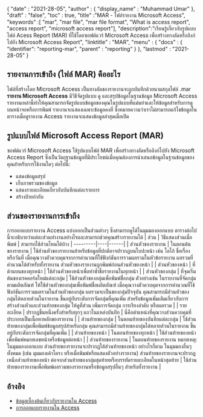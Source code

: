 {
  "date" : "2021-28-05",
  "author" : {
    "display_name" : "Muhammad Umar"
},
  "draft" : "false",
  "toc" : true,
  "title" :"MAR - ไฟล์รายงาน Microsoft Access",
  "keywords" :[ "mar", "mar file", "mar file format", "What is access report", "access report", "microsoft access report"],
  "description":"เรียนรู้เกี่ยวกับรูปแบบไฟล์ Acess Report (MAR) ที่ใช้โดยซอฟต์แวร์ Microsoft Access เพื่อสร้างทางลัดหรือลิงก์ไปยัง Microsoft Access Report",
  "linktitle" : "MAR",
  "menu" : {
    "docs" : {
    "identifier": "reporting-mar",
      "parent" : "reporting"
}
},
  "lastmod" : "2021-28-05"
}

## รายงานการเข้าถึง (ไฟล์ MAR) คืออะไร ##
ไฟล์ที่สร้างโดย Microsoft Access เป็นทางลัดของรายงานจะถูกบันทึกด้วยนามสกุลไฟล์ .mar **รายงาน Microsoft Access** มีวิธีจัดรูปแบบ ดู และสรุปข้อมูลในฐานข้อมูล Microsoft Access รายงานเหล่านี้ทำให้คุณสามารถจัดรูปแบบข้อมูลของคุณในรูปแบบที่แม่นยำและให้ข้อมูลสำหรับการดูบนหน้าจอหรือการพิมพ์ รายงานจะแสดงเฉพาะข้อมูลคงที่ ซึ่งหมายความว่าเราไม่สามารถแก้ไขข้อมูลในตารางเมื่อดูรายงาน Access รายงานจะแสดงข้อมูลล่าสุดเมื่อเปิด

## รูปแบบไฟล์ Microsoft Access Report (MAR)

ซอฟต์แวร์ Microsoft Access ใช้รูปแบบไฟล์ MAR เพื่อสร้างทางลัดหรือลิงก์ไปยัง Microsoft Access Report ซึ่งเป็นวัตถุฐานข้อมูลที่มีประโยชน์เมื่อคุณต้องการนำเสนอข้อมูลในฐานข้อมูลของคุณสำหรับการใช้งานใดๆ ต่อไปนี้:

- แสดงข้อมูลสรุป
- เก็บภาพรวมของข้อมูล
- แสดงรายละเอียดเกี่ยวกับบันทึกแต่ละรายการ
- สร้างป้ายกำกับ

## ส่วนของรายงานการเข้าถึง
การออกแบบรายงาน Access แบ่งออกเป็นส่วนต่างๆ ซึ่งสามารถดูได้ในมุมมองออกแบบ ตารางต่อไปนี้จะอธิบายว่าแต่ละส่วนทำงานอย่างไรและสามารถช่วยคุณสร้างรายงานได้
| ส่วน | วิธีแสดงส่วนเมื่อพิมพ์ | สามารถใช้ส่วนไหนได้บ้าง |
---------|----|------|
| ส่วนหัวของรายงาน | ในตอนต้นของรายงาน | ใช้ส่วนหัวของรายงานสำหรับข้อมูลที่ปกติอาจปรากฏบนใบปะหน้า เช่น โลโก้ ชื่อเรื่อง หรือวันที่ เมื่อคุณวางตัวควบคุมจากการคำนวณที่ใช้ฟังก์ชันการรวมผลรวมในหัวข้อรายงาน ผลรวมที่คำนวณได้สำหรับทั้งรายงาน ส่วนหัวของรายงานถูกพิมพ์ก่อนส่วนหัวของหน้า |
| ส่วนหัวของหน้า | ที่ด้านบนของทุกหน้า | ใช้ส่วนหัวของหน้าเพื่อทำซ้ำชื่อรายงานในทุกหน้า |
| ส่วนหัวของกลุ่ม | ที่จุดเริ่มต้นของเรคคอร์ดใหม่แต่ละกลุ่ม | ใช้ส่วนหัวของกลุ่มเพื่อพิมพ์ชื่อกลุ่ม ตัวอย่างเช่น ในรายงานที่จัดกลุ่มตามผลิตภัณฑ์ ให้ใช้ส่วนหัวของกลุ่มเพื่อพิมพ์ชื่อผลิตภัณฑ์ เมื่อคุณวางตัวควบคุมจากการคำนวณที่ใช้ฟังก์ชันการรวมผลรวมในส่วนหัวของกลุ่ม ผลรวมจะเป็นของกลุ่มปัจจุบัน คุณสามารถมีส่วนหัวของกลุ่มได้หลายส่วนในรายงาน ขึ้นอยู่กับระดับการจัดกลุ่มที่คุณเพิ่ม สำหรับข้อมูลเพิ่มเติมเกี่ยวกับการสร้างส่วนหัวและส่วนท้ายของกลุ่ม ให้ดูที่ส่วน เพิ่มการจัดกลุ่ม การเรียงลำดับ หรือผลรวม |
| รายละเอียด | ปรากฏขึ้นหนึ่งครั้งสำหรับทุกๆ แถวในแหล่งบันทึก | นี่คือตำแหน่งที่คุณวางส่วนควบคุมที่ประกอบเป็นเนื้อหาหลักของรายงาน |
| ส่วนท้ายของกลุ่ม | ในตอนท้ายของบันทึกแต่ละกลุ่ม | ใช้ส่วนท้ายของกลุ่มเพื่อพิมพ์ข้อมูลสรุปสำหรับกลุ่ม คุณสามารถมีส่วนท้ายของกลุ่มได้หลายส่วนในรายงาน ขึ้นอยู่กับระดับการจัดกลุ่มที่คุณเพิ่ม |
| ส่วนท้ายของหน้า | ในตอนท้ายของทุกหน้า | ใช้ส่วนท้ายของหน้าเพื่อพิมพ์หมายเลขหน้าหรือข้อมูลต่อหน้า |
| ส่วนท้ายของรายงาน | ในตอนท้ายของรายงาน หมายเหตุ: ในมุมมองออกแบบ ส่วนท้ายของรายงานจะปรากฏใต้ส่วนท้ายของหน้า อย่างไรก็ตาม ในมุมมองอื่นๆ ทั้งหมด (เช่น มุมมองเค้าโครง หรือเมื่อพิมพ์หรือแสดงตัวอย่างรายงาน) ส่วนท้ายของรายงานจะปรากฏเหนือส่วนท้ายของหน้า ต่อจากส่วนท้ายของกลุ่มสุดท้ายหรือบรรทัดรายละเอียดในหน้าสุดท้าย | ใช้ส่วนท้ายของรายงานเพื่อพิมพ์ผลรวมของรายงานหรือข้อมูลสรุปอื่นๆ สำหรับทั้งรายงาน |






## อ้างอิง ##

- [ข้อมูลเบื้องต้นเกี่ยวกับรายงานใน Access](https://support.microsoft.com/en-us/office/introduction-to-reports-in-access-e0869f59-7536-4d19-8e05-7158dcd3681c)
- [การออกแบบรายงานใน Access](https://github.com/prijuly2000/DBMS/blob/master/DesigningReportsinAccess2010.pdf)

